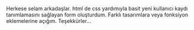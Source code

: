 Herkese selam arkadaşlar.
html de css yardımıyla basit yeni kullanıcı kaydı tanımlamasını sağlayan form oluşturdum. Farklı tasarımlara veya fonksiyon eklemelerine açığım. 
Teşekkürler...
